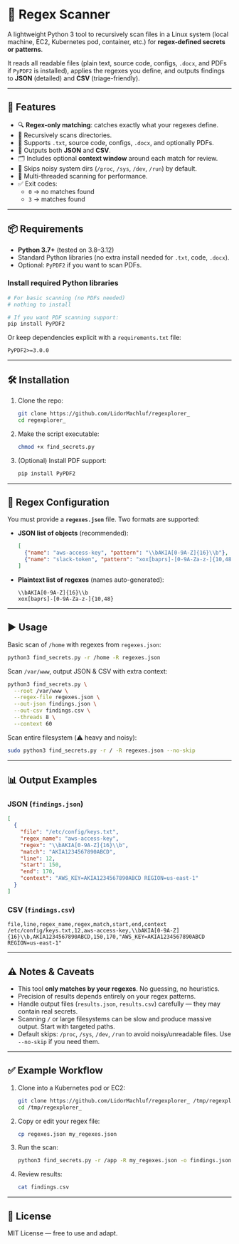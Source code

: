 # 📘 Regex Scanner

A lightweight Python 3 tool to recursively scan files in a Linux system (local machine, EC2, Kubernetes pod, container, etc.) for **regex-defined secrets or patterns**.

It reads all readable files (plain text, source code, configs, `.docx`, and PDFs if `PyPDF2` is installed), applies the regexes you define, and outputs findings to **JSON** (detailed) and **CSV** (triage-friendly).

---

## 🚀 Features

- 🔍 **Regex-only matching**: catches exactly what your regexes define.  
- 📂 Recursively scans directories.  
- 📝 Supports `.txt`, source code, configs, `.docx`, and optionally PDFs.  
- 🧾 Outputs both **JSON** and **CSV**.  
- 🗂️ Includes optional **context window** around each match for review.  
- 🚫 Skips noisy system dirs (`/proc`, `/sys`, `/dev`, `/run`) by default.  
- 🔄 Multi-threaded scanning for performance.  
- ✅ Exit codes:  
  - `0` → no matches found  
  - `3` → matches found  

---

## 📦 Requirements

- **Python 3.7+** (tested on 3.8–3.12)  
- Standard Python libraries (no extra install needed for `.txt`, code, `.docx`).  
- Optional: `PyPDF2` if you want to scan PDFs.  

### Install required Python libraries

```bash
# For basic scanning (no PDFs needed)
# nothing to install

# If you want PDF scanning support:
pip install PyPDF2
```

Or keep dependencies explicit with a `requirements.txt` file:

```
PyPDF2>=3.0.0
```

---

## 🛠️ Installation

1. Clone the repo:
   ```bash
   git clone https://github.com/LidorMachluf/regexplorer_
   cd regexplorer_
   ```

2. Make the script executable:
   ```bash
   chmod +x find_secrets.py
   ```

3. (Optional) Install PDF support:
   ```bash
   pip install PyPDF2
   ```

---

## 📄 Regex Configuration

You must provide a **`regexes.json`** file. Two formats are supported:

- **JSON list of objects** (recommended):
  ```json
  [
    {"name": "aws-access-key", "pattern": "\\bAKIA[0-9A-Z]{16}\\b"},
    {"name": "slack-token", "pattern": "xox[baprs]-[0-9A-Za-z-]{10,48}"}
  ]
  ```

- **Plaintext list of regexes** (names auto-generated):
  ```
  \\bAKIA[0-9A-Z]{16}\\b
  xox[baprs]-[0-9A-Za-z-]{10,48}
  ```

---

## ▶️ Usage

Basic scan of `/home` with regexes from `regexes.json`:

```bash
python3 find_secrets.py -r /home -R regexes.json
```

Scan `/var/www`, output JSON & CSV with extra context:

```bash
python3 find_secrets.py \
  --root /var/www \
  --regex-file regexes.json \
  --out-json findings.json \
  --out-csv findings.csv \
  --threads 8 \
  --context 60
```

Scan entire filesystem (⚠️ heavy and noisy):

```bash
sudo python3 find_secrets.py -r / -R regexes.json --no-skip
```

---

## 📊 Output Examples

### JSON (`findings.json`)
```json
[
  {
    "file": "/etc/config/keys.txt",
    "regex_name": "aws-access-key",
    "regex": "\\bAKIA[0-9A-Z]{16}\\b",
    "match": "AKIA1234567890ABCD",
    "line": 12,
    "start": 150,
    "end": 170,
    "context": "AWS_KEY=AKIA1234567890ABCD REGION=us-east-1"
  }
]
```

### CSV (`findings.csv`)
```
file,line,regex_name,regex,match,start,end,context
/etc/config/keys.txt,12,aws-access-key,\\bAKIA[0-9A-Z]{16}\\b,AKIA1234567890ABCD,150,170,"AWS_KEY=AKIA1234567890ABCD REGION=us-east-1"
```

---

## ⚠️ Notes & Caveats

- This tool **only matches by your regexes**. No guessing, no heuristics.  
- Precision of results depends entirely on your regex patterns.  
- Handle output files (`results.json`, `results.csv`) carefully — they may contain real secrets.  
- Scanning `/` or large filesystems can be slow and produce massive output. Start with targeted paths.  
- Default skips: `/proc`, `/sys`, `/dev`, `/run` to avoid noisy/unreadable files. Use `--no-skip` if you need them.  

---

## ✅ Example Workflow

1. Clone into a Kubernetes pod or EC2:
   ```bash
   git clone https://github.com/LidorMachluf/regexplorer_ /tmp/regexplorer_
   cd /tmp/regexplorer_
   ```

2. Copy or edit your regex file:
   ```bash
   cp regexes.json my_regexes.json
   ```

3. Run the scan:
   ```bash
   python3 find_secrets.py -r /app -R my_regexes.json -o findings.json -c findings.csv
   ```

4. Review results:
   ```bash
   cat findings.csv
   ```

---

## 📜 License

MIT License — free to use and adapt.
